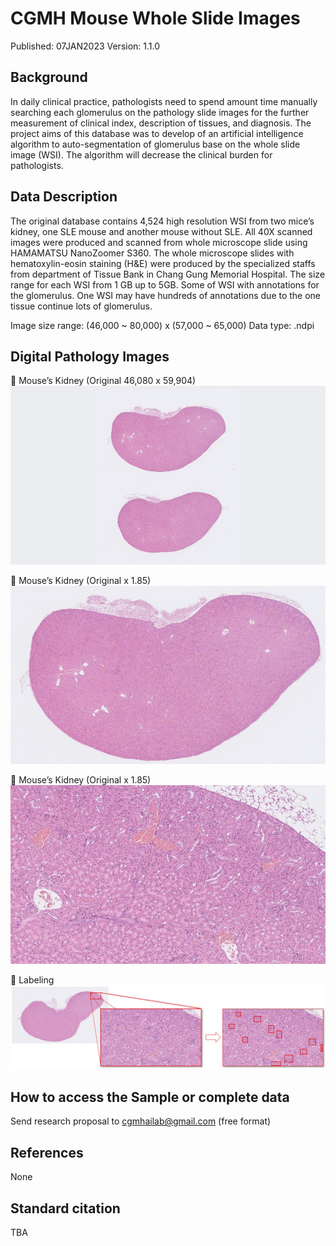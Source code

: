 # CGMH Mouse Whole Slide Images
Published: 07JAN2023 Version: 1.1.0

## Background
In daily clinical practice, pathologists need to spend amount time manually searching each glomerulus on the pathology slide images for the further measurement of clinical index, description of tissues, and diagnosis. The project aims of this database was to develop of an artificial intelligence algorithm to auto-segmentation of glomerulus base on the whole slide image (WSI). The algorithm will decrease the clinical burden for pathologists.

## Data Description
The original database contains 4,524 high resolution WSI from two mice’s kidney, one SLE mouse and another mouse without SLE. All 40X scanned images were produced and scanned from whole microscope slide using HAMAMATSU NanoZoomer S360. The whole microscope slides with hematoxylin-eosin staining (H&E) were produced by the specialized staffs from department of Tissue Bank in Chang Gung Memorial Hospital. The size range for each WSI from 1 GB up to 5GB. Some of WSI with annotations for the glomerulus. One WSI may have hundreds of annotations due to the one tissue continue lots of glomerulus.

Image size range: (46,000 ~ 80,000) x (57,000 ~ 65,000)
Data type: .ndpi

## Digital Pathology Images
	Mouse’s Kidney (Original 46,080 x 59,904)
![Image](https://github.com/cgmhai00/Database/blob/master/original.jpg)

	Mouse’s Kidney (Original x 1.85)
![Image2](https://github.com/cgmhai00/Database/blob/master/original_v2.jpg)

	Mouse’s Kidney (Original x 1.85)
![Image3](https://github.com/cgmhai00/Database/blob/master/original_v3.jpg)

	Labeling
![Image4](https://github.com/cgmhai00/Database/blob/master/original_labeling.jpg)

## How to access the Sample or complete data
Send research proposal to cgmhailab@gmail.com (free format)

## References
None

## Standard citation
TBA
